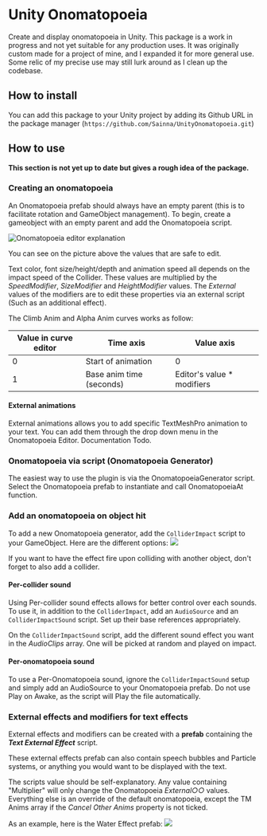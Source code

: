 # Unity Onomatopoeia
Create and display onomatopoeia in Unity.
This package is a work in progress and not yet suitable for any production uses.
It was originally custom made for a project of mine, and I expanded it for more general use. Some relic of my precise use may still lurk around as I clean up the codebase.

## How to install
You can add this package to your Unity project by adding its Github URL in the package manager (`https://github.com/Sainna/UnityOnomatopoeia.git`)

## How to use
**This section is not yet up to date but gives a rough idea of the package.**

### Creating an onomatopoeia
An Onomatopoeia prefab should always have an empty parent (this is to facilitate rotation and GameObject management). To begin, create a gameobject with an empty parent and add the Onomatopoeia script.

![Onomatopoeia editor explanation](https://i.imgur.com/wlkp1p0.png "Onomatopoeia editor")

You can see on the picture above the values that are safe to edit.

Text color, font size/height/depth and animation speed all depends on the impact speed of the Collider. These values are multiplied by the *SpeedModifier*, *SizeModifier* and *HeightModifier* values. The *External* values of the modifiers are to edit these properties via an external script (Such as an additional effect).

The Climb Anim and Alpha Anim curves works as follow:


| Value in curve editor | Time axis | Value axis |
| -------- | -------- | -------- |
| 0     | Start of animation     | 0 |
| 1     | Base anim time (seconds)     | Editor's value * modifiers |

#### External animations
External animations allows you to add specific TextMeshPro animation to your text. You can add them through the drop down menu in the Onomatopoeia Editor.
Documentation Todo.

### Onomatopoeia via script (Onomatopoeia Generator)
The easiest way to use the plugin is via the OnomatopoeiaGenerator script. Select the Onomatopoeia prefab to instantiate and call OnomatopoeiaAt function.

### Add an onomatopoeia on object hit

To add a new Onomatopoeia generator, add the `ColliderImpact` script to your GameObject. Here are the different options:
![](https://i.imgur.com/RC0J4Q8.png)


If you want to have the effect fire upon colliding with another object, don't forget to also add a collider.


#### Per-collider sound
Using Per-collider sound effects allows for better control over each sounds. To use it, in addition to the `ColliderImpact`, add an `AudioSource` and an `ColliderImpactSound` script. Set up their base references appropriately.

On the `ColliderImpactSound` script, add the different sound effect you want in the *AudioClips* array. One will be picked at random and played on impact.

#### Per-onomatopoeia sound
To use a Per-Onomatopoeia sound, ignore the `ColliderImpactSound` setup and simply add an AudioSource to your Onomatopoeia prefab. Do not use Play on Awake, as the script will Play the file automatically.


### External effects and modifiers for text effects
External effects and modifiers can be created with a **prefab** containing the ***Text External Effect*** script. 

These external effects prefab can also contain speech bubbles and Particle systems, or anything you would want to be displayed with the text. 

The scripts value should be self-explanatory. Any value containing "Multiplier" will only change the Onomatopoeia *External○○* values. Everything else is an override of the default onomatopoeia, except the TM Anims array if the *Cancel Other Anims* property is not ticked.

As an example, here is the Water Effect prefab:
![](https://i.imgur.com/BJKNp4G.png)